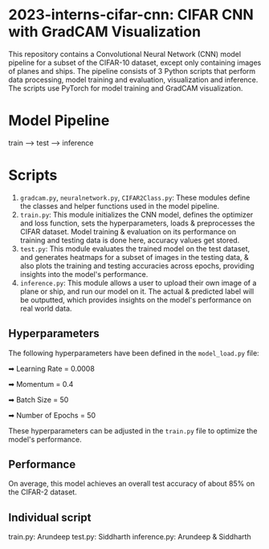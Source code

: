 # 2023-interns-cifar-cnn: CIFAR CNN with GradCAM Visualization

This repository contains a Convolutional Neural Network (CNN) model pipeline for a subset of the CIFAR-10 dataset, except only containing images of planes and ships. The pipeline consists of 3 Python scripts that perform data processing, model training and evaluation, visualization and inference. The scripts use PyTorch for model training and GradCAM visualization.

# Model Pipeline

train --> test --> inference

# Scripts

1. `gradcam.py`, `neuralnetwork.py`, `CIFAR2Class.py`: These modules define the classes and helper functions used in the model pipeline.
2. `train.py`: This module initializes the CNN model, defines the optimizer and loss function, sets the hyperparameters, loads & preprocesses the CIFAR dataset. Model training & evaluation on its performance on training and testing data is done here, accuracy values get stored.
3. `test.py`: This module evaluates the trained model on the test dataset, and generates heatmaps for a subset of images in the testing data, & also plots the training and testing accuracies across epochs, providing insights into the model's performance.
4. `inference.py`: This module allows a user to upload their own image of a plane or ship, and run our model on it. The actual & predicted label will be outputted, which provides insights on the model's performance on real world data.

## Hyperparameters

The following hyperparameters have been defined in the `model_load.py` file:

➡ Learning Rate = 0.0008

➡ Momentum = 0.4

➡ Batch Size = 50

➡ Number of Epochs = 50

These hyperparameters can be adjusted in the `train.py` file to optimize the model's performance.

## Performance

On average, this model achieves an overall test accuracy of about 85% on the CIFAR-2 dataset.

## Individual script

train.py: Arundeep
test.py: Siddharth
inference.py: Arundeep & Siddharth